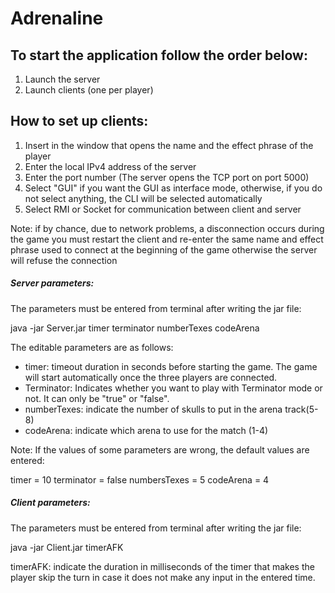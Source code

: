 # Adrenaline

## To start the application follow the order below:
1) Launch the server
2) Launch clients (one per player)

## How to set up clients:
1) Insert in the window that opens the name and the effect phrase of the player
2) Enter the local IPv4 address of the server
3) Enter the port number (The server opens the TCP port on port 5000)
4) Select "GUI" if you want the GUI as interface mode, otherwise, if you do not select anything, the CLI will be selected automatically
5) Select RMI or Socket for communication between client and server

Note: if by chance, due to network problems, a disconnection occurs during the game you must restart the client and re-enter the same name and effect phrase used to connect at the beginning of the game otherwise the server will refuse the connection

##### Server parameters:
The parameters must be entered from terminal after writing the jar file:

java -jar Server.jar timer terminator numberTexes codeArena

The editable parameters are as follows:
- timer: timeout duration in seconds before starting the game. The game will start automatically once the three players are connected.
- Terminator: Indicates whether you want to play with Terminator mode or not. It can only be "true" or "false".
- numberTexes: indicate the number of skulls to put in the arena track(5-8)
- codeArena: indicate which arena to use for the match (1-4)

Note: If the values of some parameters are wrong, the default values are entered:

timer = 10
terminator = false
numbersTexes = 5
codeArena = 4

##### Client parameters:
The parameters must be entered from terminal after writing the jar file:

java -jar Client.jar timerAFK

timerAFK: indicate the duration in milliseconds of the timer that makes the player skip the turn in case it does not make any input in the entered time.
